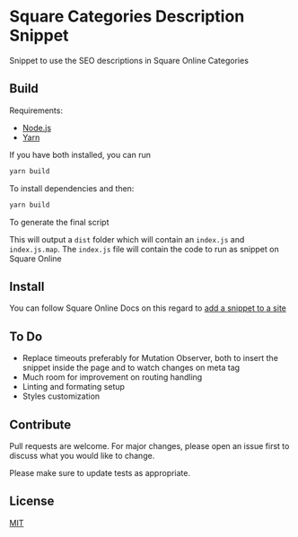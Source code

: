 # Square Categories Description Snippet

Snippet to use the SEO descriptions in Square Online Categories

## Build

Requirements:

- [Node.js](https://nodejs.org/)
- [Yarn](https://yarnpkg.com/)

If you have both installed, you can run

```bash
yarn build
```

To install dependencies and then:

```bash
yarn build
```

To generate the final script

This will output a `dist` folder which will contain an `index.js` and `index.js.map`. The `index.js` file will contain the code to run as snippet on Square Online

## Install

You can follow Square Online Docs on this regard to [add a snippet to a site](https://developer.squareup.com/docs/snippets-api/add-a-snippet)

## To Do

- Replace timeouts preferably for Mutation Observer, both to insert the snippet inside the page and to watch changes on meta tag
- Much room for improvement on routing handling
- Linting and formating setup
- Styles customization

## Contribute

Pull requests are welcome. For major changes, please open an issue first to discuss what you would like to change.

Please make sure to update tests as appropriate.

## License

[MIT](https://github.com/weareseeed/square-categories-description-snippet/blob/main/LICENSE)
